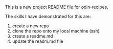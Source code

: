 This is a new project README file for odin-recipes.

The skills I have demonstrated for this are:
1. create a new repo
2. clone the repo onto my local machine (ssh)
3. create a readme.md
4. update the readm.md file
